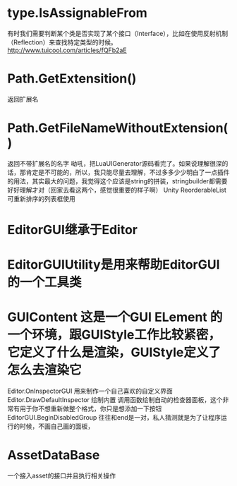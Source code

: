 # type.IsAssignableFrom
有时我们需要判断某个类是否实现了某个接口（Interface），比如在使用反射机制（Reflection）来查找特定类型的时候。
http://www.tuicool.com/articles/fQFb2aE
# Path.GetExtensition()
返回扩展名
# Path.GetFileNameWithoutExtension()
返回不带扩展名的名字
呦吼，把LuaUIGenerator源码看完了。如果说理解很深的话，那肯定是不可能的，所以，我只能尽量去理解，不过多多少少明白了一点插件的用法，其实最大的问题，我觉得这个应该是string的拼装，stringbuilder都需要好好理解才对（回家去看这两个，感觉很重要的样子啊）
Unity ReorderableList 可重新排序的列表框使用
# EditorGUI继承于Editor
# EditorGUIUtility是用来帮助EditorGUI的一个工具类
# GUIContent 这是一个GUI ELement 的一个环境，跟GUIStyle工作比较紧密，它定义了什么是渲染，GUIStyle定义了怎么去渲染它
Editor.OnInspectorGUI
用来制作一个自己喜欢的自定义界面
Editor.DrawDefaultInspector
绘制内置
调用函数绘制自动的检查器面板，这个非常有用于你不想重新做整个格式，你只是想添加一下按钮
EditorGUI.BeginDisabledGroup 往往和end是一对，私人猜测就是为了让程序运行的时候，不画自己画的面板，
# AssetDataBase
一个接入asset的接口并且执行相关操作
